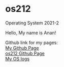 # os212
Operating System 2021-2

Hello, My name is Anan!<br>

Github link for my pages:<br>
[My Github Page](https://github.com/anantus)<br>
[os212 Github Page](https://github.com/anantus/os212)<br>
[My OS logs](https://github.com/anantus/os212/blob/master/TXT/mylog.txt)<br>
